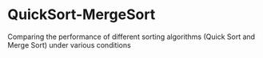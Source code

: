 # QuickSort-MergeSort
Comparing the performance of different sorting algorithms (Quick Sort and Merge Sort) under various conditions
